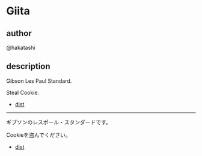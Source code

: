 # Giita

## author

@hakatashi

## description

Gibson Les Paul Standard.

Steal Cookie.

- [dist](dist)

---

ギブソンのレスポール・スタンダードです。

Cookieを盗んでください。

- [dist](dist)


